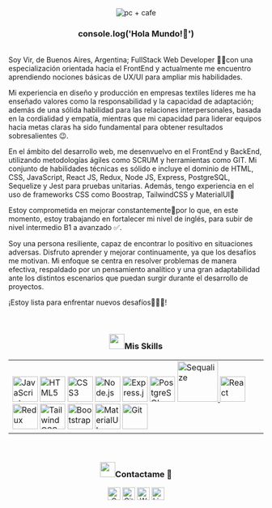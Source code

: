<div align="center">
  <img  src="https://media.licdn.com/dms/image/D4D16AQH0ClLFF0gd-w/profile-displaybackgroundimage-shrink_350_1400/0/1687626229035?e=1717027200&v=beta&t=RzS9zz_nG3zGOE2_6qbiA66X2ASDE0oYKWZymHEf1jY"
       alt="pc + cafe" /></a>
</div>

### <div align="center">console.log('Hola Mundo!👋')</div> 
<br/>
Soy Vir, de Buenos Aires, Argentina; FullStack Web Developer  👩‍💻con una especialización orientada hacia el FrontEnd y actualmente me encuentro aprendiendo nociones básicas de UX/UI para ampliar mis habilidades.

Mi experiencia en diseño y producción en empresas textiles líderes me ha enseñado valores como la responsabilidad y la capacidad de adaptación; además de una sólida habilidad para las relaciones interpersonales, basada en la cordialidad y empatía, mientras que mi capacidad para liderar equipos hacia metas claras ha sido fundamental para obtener resultados sobresalientes 😉.

En el ámbito del desarrollo web, me desenvuelvo en el FrontEnd y BackEnd, utilizando metodologías ágiles como SCRUM y herramientas como GIT. Mi conjunto de habilidades técnicas es sólido e incluye el  dominio de HTML, CSS, JavaScript, React JS, Redux, Node JS, Express, PostgreSQL, Sequelize y Jest para pruebas unitarias. Además, tengo experiencia en el uso de frameworks CSS como Boostrap, TailwindCSS y MaterialUI🚀

Estoy comprometida en mejorar constantemente💪por lo que,  en este momento, estoy trabajando en fortalecer mi nivel de inglés, para subir de nivel intermedio B1 a avanzado ✅️.

Soy una persona resiliente, capaz de encontrar lo positivo en situaciones adversas. Disfruto aprender y mejorar continuamente, ya que los desafíos me motivan. Mi enfoque se centra en resolver problemas de manera efectiva, respaldado por un pensamiento analítico y una gran adaptabilidad ante los distintos escenarios que puedan surgir durante el desarrollo de proyectos.

¡Estoy lista para enfrentar nuevos desafíos👏👏👏!

<br/>

<div align="center"> 
<h3 align="center" > <img src="https://media.giphy.com/media/iY8CRBdQXODJSCERIr/giphy.gif" width="30" height="30" style="margin-right: 10 px">Mis Skills </h3> 
</div>
<div aling="center">
<table><tr><td valign="top" width="1500"> 
<a href="https://www.javascript.com/" target="_blank"><img src="https://profilinator.rishav.dev/skills-assets/javascript-original.svg" alt="JavaScript" height="50" style="margin-right: 1000 px"/></a>  
<a href="https://en.wikipedia.org/wiki/HTML5" target="_blank"><img src="https://profilinator.rishav.dev/skills-assets/html5-original-wordmark.svg" alt="HTML5" height="50" /></a>  
<a href="https://www.w3schools.com/css/" target="_blank"><img src="https://profilinator.rishav.dev/skills-assets/css3-original-wordmark.svg" alt="CSS3" height="50" /></a>  
<a href="https://nodejs.org/" target="_blank"><img src="https://profilinator.rishav.dev/skills-assets/nodejs-original-wordmark.svg" alt="Node.js" height="50" /></a>  
<a href="https://expressjs.com/" target="_blank"><img src="https://profilinator.rishav.dev/skills-assets/express-original-wordmark.svg" alt="Express.js" height="50" /></a>  
<a href="https://www.postgresql.org/" target="_blank"><img src="https://profilinator.rishav.dev/skills-assets/postgresql-original-wordmark.svg" alt="PostgreSQL" height="50" /></a>
<a href="https://sequelize.org/" target="_blank"><img src="https://cdn.icon-icons.com/icons2/2415/PNG/512/sequelize_original_wordmark_logo_icon_146349.png" alt="Sequalize" height="80" />
</a>
<a href="https://reactjs.org/" target="_blank"><img src="https://profilinator.rishav.dev/skills-assets/react-original-wordmark.svg" alt="React" height="50" /></a>  
<a href="https://redux.js.org/" target="_blank"><img src="https://profilinator.rishav.dev/skills-assets/redux-original.svg" alt="Redux" height="50" /></a>  
<a href="https://www.tailwindcss.com/" target="_blank"> <img src="https://profilinator.rishav.dev/skills-assets/tailwindcss.svg" alt="TailwindCSS" height="50"/></a>	
<a href="https://getbootstrap.com/docs/3.4/javascript/" target="_blank"> <img src="https://profilinator.rishav.dev/skills-assets/bootstrap-plain.svg" alt="Bootstrap" height="50"/></a>
<a href="https://mui.com/" target="_blank"> <img src="https://profilinator.rishav.dev/skills-assets/mui.png" alt="MaterialUI" height="50"/></a>
<a href="https://github.com/" target="_blank"><img src="https://profilinator.rishav.dev/skills-assets/git-scm-icon.svg" alt="Git" height="50" /></a>  
</table></tr></td>
<br/>  
<h3 align="center" > <img src="https://media.giphy.com/media/iY8CRBdQXODJSCERIr/giphy.gif" width="30" height="30" style="margin-right: 10 px;">Contactame 🤝 </h3>
<p align="center">
	<a href="mailto:mvirginiamontoya@gmail.com"><img img src="https://img.shields.io/badge/gmail-%23EA4335.svg?style=plastic&logo=gmail&logoColor=white" alt="Gmail" height="25"/></a>
	<a href="https://github.com/mvirm"><img src="https://img.shields.io/badge/github-%23181717.svg?style=plastic&logo=github&logoColor=white" alt="GitHub" height="25"/></a>
	<a href="https://wa.me/5491134323534"><img src="https://img.shields.io/badge/whatsapp-%2325D366.svg?style=plastic&logo=whatsapp&logoColor=white" alt="Whatsapp" height="25"/></a>
	<a href="https://www.linkedin.com/in/virginiamontoya/"><img src="https://img.shields.io/badge/linkedin-%230A66C2.svg?style=plastic&logo=linkedin&logoColor=white" alt="LinkedIn" height="25"/></a>
</p>
